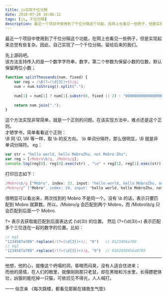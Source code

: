 ```yaml
---
title: js实现千位分隔
date: 2018-07-28 18:06:12
tags: [js, 千位分隔]
description: 最近一个项目中使用到了千位分隔这个功能，在网上也看见一些例子，但是实现起来总觉有些复杂。因此，自己实现了一个千位分隔，留给后来的我们。
---
```


最近一个项目中使用到了千位分隔这个功能，在网上也看见一些例子，但是实现起来总觉有些复杂。因此，自己实现了一个千位分隔，留给后来的我们。

先上源码吧。  
该方法支持传入的是一个数字字符串，数字。第二个参数为保留小数的位数，默认保留两位小数；
```js
function splitThousands(num, fixed) {
	var reg = /\B(?=(\d{3})+$)/g;
	num = num.toString().split(".");
	
	num[1] = num[1] ? num[1].substr(0, fixed || 2) : "00000000000000000".substr(0, fixed || 2);
	
	return num.join(".");
}
```
这个方法实现非常简单，就是一个正则的问题。在该实现方法中，难点还是这个正则。  
才陋学书，简单看看这个正则：  
\B 同 \D, \W 等一样，取 \b 的反方向。 \b 单词分隔符，那么很明显，\B 就是非单词分隔符。   eg：   

```js
var str = "hello world, hello MobroZhu, not Mobro Zhu";
var reg = [/Mobro\b/g, /Mobro/g];
console.log(reg[0], reg[0].exec(str) , "\n" + reg[1], reg[1].exec(str));
``` 
打印日志如下：    

```js
/Mobro\b/g ["Mobro", index: 33, input: "hello world, hello MobroZhu, not Mobro Zhu"] "
/Mobro/g" ["Mobro", index: 19, input: "hello world, hello MobroZhu, not Mobro Zhu"]
```

很明显可以看出来，两次找到的 Mobro 不是同一个。没有 \b 的话，表示只要匹配到 Mobro 就算数。所以，/Mobro/g 会匹配到两个 Mobro，而 /Mobro\b/g 只会匹配到后面一个 Mobro.  

?= 表示去获取能匹配到后面表达式 (\d{3}) 的位置。 然后 (?=(\d{3})+) 表示匹配多个三位连在一起的数字的位置。比如：   
```js
// eg1
"1234567a789".replace(/(?=(\d{3})+)/, "0")   // 0123456a789
// eg2
"1234567a789".replace(/(?=(\d{3})+)/g, "0")  // 0102030456a0789
```


----
他想，他的心，就像这个坍塌的洞，昏暗而闷臭，没有人适合住进来；   
而他的感情，在人们的眼里，就像刚刚那只老鼠，却在黑暗和污水里，长得膘肥体壮，凶狠的能吃掉一只猫，可依旧见不得光，人人喊打。  

   一一 俗念亲 《每次跳楼，都看见那厮在铺救生气垫》
